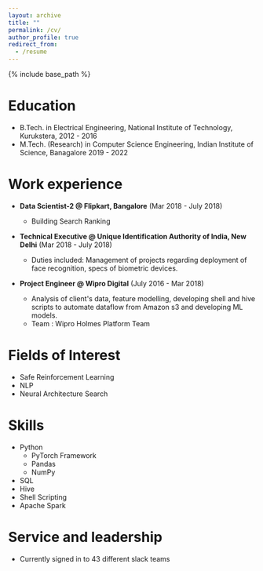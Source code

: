 ```yaml
---
layout: archive
title: ""
permalink: /cv/
author_profile: true
redirect_from:
  - /resume
---
```


{% include base_path %}

Education
======
* B.Tech. in Electrical Engineering, National Institute of Technology, Kurukstera, 2012 - 2016
* M.Tech. (Research) in Computer Science Engineering, Indian Institute of Science, Banagalore 2019 - 2022

Work experience
======
* **Data Scientist-2 @ Flipkart, Bangalore** (Mar 2018 - July 2018)
  * Building Search Ranking
  
* **Technical Executive @ Unique Identification Authority of India, New Delhi** (Mar 2018 - July 2018)
  * Duties included: Management of projects regarding deployment of face recognition, specs of biometric devices.


* **Project Engineer @ Wipro Digital** (July 2016 - Mar 2018)
  * Analysis of client's data, feature modelling, developing shell and hive scripts to automate dataflow from Amazon s3 and developing ML models.
  * Team : Wipro Holmes Platform Team

Fields of Interest
======
* Safe Reinforcement Learning
* NLP
* Neural Architecture Search
  
Skills
======
* Python
  * PyTorch Framework
  * Pandas
  * NumPy
* SQL
* Hive
* Shell Scripting
* Apache Spark
  
Service and leadership
======
* Currently signed in to 43 different slack teams
